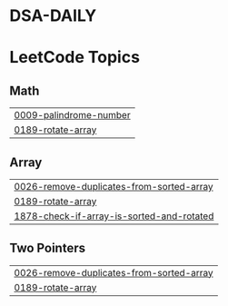 # DSA-DAILY
<!---LeetCode Topics Start-->
# LeetCode Topics
## Math
|  |
| ------- |
| [0009-palindrome-number](https://github.com/hitanshuagrawal/DSA-DAILY/tree/master/0009-palindrome-number) |
| [0189-rotate-array](https://github.com/hitanshuagrawal/DSA-DAILY/tree/master/0189-rotate-array) |
## Array
|  |
| ------- |
| [0026-remove-duplicates-from-sorted-array](https://github.com/hitanshuagrawal/DSA-DAILY/tree/master/0026-remove-duplicates-from-sorted-array) |
| [0189-rotate-array](https://github.com/hitanshuagrawal/DSA-DAILY/tree/master/0189-rotate-array) |
| [1878-check-if-array-is-sorted-and-rotated](https://github.com/hitanshuagrawal/DSA-DAILY/tree/master/1878-check-if-array-is-sorted-and-rotated) |
## Two Pointers
|  |
| ------- |
| [0026-remove-duplicates-from-sorted-array](https://github.com/hitanshuagrawal/DSA-DAILY/tree/master/0026-remove-duplicates-from-sorted-array) |
| [0189-rotate-array](https://github.com/hitanshuagrawal/DSA-DAILY/tree/master/0189-rotate-array) |
<!---LeetCode Topics End-->